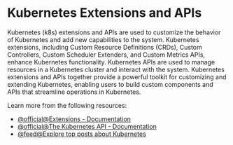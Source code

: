 # Kubernetes Extensions and APIs

Kubernetes (k8s) extensions and APIs are used to customize the behavior of Kubernetes and add new capabilities to the system. Kubernetes extensions, including Custom Resource Definitions (CRDs), Custom Controllers, Custom Scheduler Extenders, and Custom Metrics APIs, enhance Kubernetes functionality. Kubernetes APIs are used to manage resources in a Kubernetes cluster and interact with the system. Kubernetes extensions and APIs together provide a powerful toolkit for customizing and extending Kubernetes, enabling users to build custom components and APIs that streamline operations in Kubernetes.

Learn more from the following resources:

- [@official@Extensions - Documentation](https://kubernetes.io/docs/concepts/extend-kubernetes/#extensions)
- [@official@The Kubernetes API - Documentation](https://kubernetes.io/docs/concepts/overview/kubernetes-api/)
- [@feed@Explore top posts about Kubernetes](https://app.daily.dev/tags/kubernetes?ref=roadmapsh)

